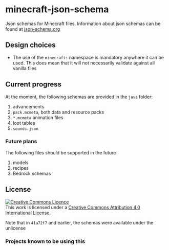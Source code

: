 # minecraft-json-schema

Json schemas for Minecraft files. Information about json schemas can be found at
[json-schema.org](http://json-schema.org/)

## Design choices

-   The use of the `minecraft:` namespace is mandatory anywhere it can be used.
    This does mean that it will not necessarily validate against all vanilla
    files

## Current progress

At the moment, the following schemas are provided in the `java` folder:

1. advancements
2. `pack.mcmeta`, both data and resource packs
3. `*.mcmeta` animation files
4. loot tables
5. `sounds.json`

### Future plans

The following files should be supported in the future

1. models
2. recipes
3. Bedrock schemas

## License

<a rel="license" href="http://creativecommons.org/licenses/by/4.0/"><img alt="Creative Commons Licence" style="border-width:0" src="https://i.creativecommons.org/l/by/4.0/88x31.png" /></a><br />This
work is licensed under a
<a rel="license" href="http://creativecommons.org/licenses/by/4.0/">Creative
Commons Attribution 4.0 International License</a>.

Note that in `41a72f7` and earlier, the schemas were available under the
unlicense

### Projects known to be using this
